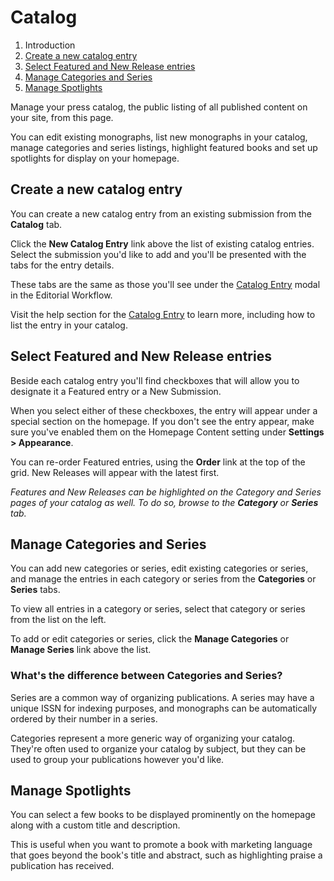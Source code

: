 # Catalog

1. Introduction
2. [Create a new catalog entry](catalog#new-catalog-entry)
3. [Select Featured and New Release entries](catalog#features)
4. [Manage Categories and Series](catalog#categories-and-series)
5. [Manage Spotlights](catalog#spotlights)

Manage your press catalog, the public listing of all published content on your site, from this page.

You can edit existing monographs, list new monographs in your catalog, manage categories and series listings, highlight featured books and set up spotlights for display on your homepage.

## <a name="new-catalog-entry"></a>Create a new catalog entry

You can create a new catalog entry from an existing submission from the **Catalog** tab.

Click the **New Catalog Entry** link above the list of existing catalog entries. Select the submission you'd like to add and you'll be presented with the tabs for the entry details.

These tabs are the same as those you'll see under the [Catalog Entry](editorial-workflow#catalog-entry) modal in the Editorial Workflow.

Visit the help section for the [Catalog Entry](editorial-workflow#catalog-entry) to learn more, including how to list the entry in your catalog.

## <a name="features"></a>Select Featured and New Release entries

Beside each catalog entry you'll find checkboxes that will allow you to designate it a Featured entry or a New Submission.

When you select either of these checkboxes, the entry will appear under a special section on the homepage. If you don't see the entry appear, make sure you've enabled them on the Homepage Content setting under **Settings > Appearance**.

You can re-order Featured entries, using the **Order** link at the top of the grid. New Releases will appear with the latest first.

_Features and New Releases can be highlighted on the Category and Series pages of your catalog as well. To do so, browse to the **Category** or **Series** tab._

## <a name="categories-and-series"></a>Manage Categories and Series

You can add new categories or series, edit existing categories or series, and manage the entries in each category or series from the **Categories** or **Series** tabs.

To view all entries in a category or series, select that category or series from the list on the left.

To add or edit categories or series, click the **Manage Categories** or **Manage Series** link above the list.

### What's the difference between Categories and Series?

Series are a common way of organizing publications. A series may have a unique ISSN for indexing purposes, and monographs can be automatically ordered by their number in a series.

Categories represent a more generic way of organizing your catalog. They're often used to organize your catalog by subject, but they can be used to group your publications however you'd like.

## <a name="spotlights"></a>Manage Spotlights

You can select a few books to be displayed prominently on the homepage along with a custom title and description.

This is useful when you want to promote a book with marketing language that goes beyond the book's title and abstract, such as highlighting praise a publication has received. 
